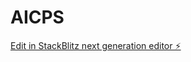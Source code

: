 # AICPS

[Edit in StackBlitz next generation editor ⚡️](https://stackblitz.com/~/github.com/Soul2x/AICPS)
